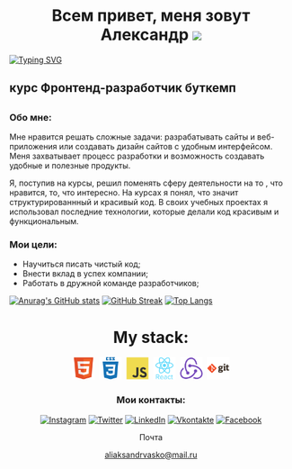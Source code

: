 <h1 align="center">Всем привет, меня зовут Александр  <img src="https://github.com/blackcater/blackcater/raw/main/images/Hi.gif" height="32"/></h1>

[![Typing SVG](https://readme-typing-svg.herokuapp.com?color=%2336BCF7&lines=Учусь+в+Я.Практикум)](https://git.io/typing-svg)

<h2>курс Фронтенд-разработчик буткемп<h2/>
	


<h3>Обо мне:</h3>
Мне нравится решать сложные задачи: разрабатывать сайты и веб-приложения или создавать дизайн сайтов с удобным интерфейсом. Меня захватывает процесс разработки и возможность создавать удобные и полезные продукты.
	
Я, поступив на курсы, решил поменять сферу деятельности на то , что нравится, то, что интересно. На курсах я понял, что значит структурированнный и красивый код. В своих учебных проектах я использовал последние технологии, которые делали код красивым и функциональным.

<h3>Мои цели:</h3>
<ul>
	<li>Научиться писать чистый код;</li>
	<li>Внести вклад в успех компании;</li>
	<li>Работать в дружной команде разработчиков;</li>
</ul>


[![Anurag's GitHub stats](https://github-readme-stats.vercel.app/api?username=SASMUS12)](https://github.com/anuraghazra/github-readme-stats)
[![GitHub Streak](https://github-readme-streak-stats.herokuapp.com/?user=SASMUS12)](https://git.io/streak-stats)
[![Top Langs](https://github-readme-stats.vercel.app/api/top-langs/?username=SASMUS12)](https://github.com/anuraghazra/github-readme-stats)


<div align="center">

# My stack:
	
<img src="https://github.com/devicons/devicon/blob/master/icons/html5/html5-original.svg" title="HTML5" alt="HTML" width="40" height="40"/>&nbsp;
<img src="https://github.com/devicons/devicon/blob/master/icons/css3/css3-plain-wordmark.svg"  title="CSS3" alt="CSS" width="40" height="40"/>&nbsp;
<img src="https://github.com/devicons/devicon/blob/master/icons/javascript/javascript-original.svg" title="JavaScript" alt="JavaScript" width="40" height="40"/>&nbsp;
<img src="https://github.com/devicons/devicon/blob/master/icons/react/react-original-wordmark.svg" title="React" alt="React" width="40" height="40"/>&nbsp;
<img src="https://github.com/devicons/devicon/blob/master/icons/redux/redux-original.svg" title="Redux" alt="Redux " width="40" height="40"/>&nbsp;
<img src="https://github.com/devicons/devicon/blob/master/icons/git/git-original-wordmark.svg" title="Git" alt="Git" width="40" height="40"/>

</div>

<div align="center">
	
### Мои контакты:	
[![Instagram](https://img.shields.io/badge/-Instagram-090909?style=for-the-badge&logo=instagram&logoColor=B4068E)](https://www.instagram.com/avs121184/)
[![Twitter](https://img.shields.io/badge/-Twitter-090909?style=for-the-badge&logo=Twitter&logoColor=1C9DEB)](https://twitter.com/SASMUS12)
[![LinkedIn](https://img.shields.io/badge/-LinkedIn-090909?style=for-the-badge&logo=linkedin&logoColor=007BB6)](https://www.linkedin.com/in/aliaksandrvasko-5387751b6/)
[![Vkontakte](https://img.shields.io/badge/-Vkontakte-090909?style=for-the-badge&logo=Vk&logoColor=4F7DB3)](https://vk.com/id641860352)
[![Facebook](https://img.shields.io/badge/-Facebook-090909?style=for-the-badge&logo=Facebook&logoColor=1195F5)](https://www.facebook.com/aliaksandr.vasko.7)
	
</div>

<div align="center">
<p>Почта</p><a href="mailto: aliaksandrvasko@mail.ru">aliaksandrvasko@mail.ru</a>
</div>
